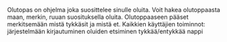 Olutopas on ohjelma joka suosittelee sinulle oluita. Voit hakea olutoppaasta maan, merkin, ruuan suosituksella oluita. Olutoppaaseen pääset merkitsemään mistä tykkäsit ja mistä et.
        Kaikkien käyttäjien toiminnot: 
                järjestelmään kirjautuminen
                oluiden etsiminen
                tykkää/entykkää nappi


